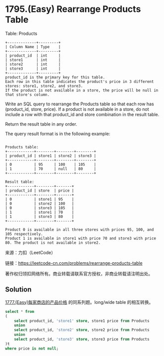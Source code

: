 # 1795.(Easy) Rearrange Products Table

Table: Products
```
+-------------+---------+
| Column Name | Type    |
+-------------+---------+
| product_id  | int     |
| store1      | int     |
| store2      | int     |
| store3      | int     |
+-------------+---------+
product_id is the primary key for this table.
Each row in this table indicates the product's price in 3 different stores: store1, store2, and store3.
If the product is not available in a store, the price will be null in that store's column.
```

Write an SQL query to rearrange the Products table so that each row has (product_id, store, price). If a product is not available in a store, do not include a row with that product_id and store combination in the result table.

Return the result table in any order.

The query result format is in the following example:
```

Products table:
+------------+--------+--------+--------+
| product_id | store1 | store2 | store3 |
+------------+--------+--------+--------+
| 0          | 95     | 100    | 105    |
| 1          | 70     | null   | 80     |
+------------+--------+--------+--------+

Result table:
+------------+--------+-------+
| product_id | store  | price |
+------------+--------+-------+
| 0          | store1 | 95    |
| 0          | store2 | 100   |
| 0          | store3 | 105   |
| 1          | store1 | 70    |
| 1          | store3 | 80    |
+------------+--------+-------+

Product 0 is available in all three stores with prices 95, 100, and 105 respectively.
Product 1 is available in store1 with price 70 and store3 with price 80. The product is not available in store2.
```

来源：力扣（LeetCode）

链接：https://leetcode-cn.com/problems/rearrange-products-table 

著作权归领扣网络所有。商业转载请联系官方授权，非商业转载请注明出处。



## Solution 

[1777.\(Easy\)每家商店的产品价格](1777.products-price-for-each-store.md) 的同系列题。long/wide table 的相互转换。

```sql
select * from 
(
    select product_id, 'store1' store, store1 price from Products
    union 
    select product_id, 'store2' store, store2 price from Products
    union
    select product_id, 'store3' store, store3 price from Products
)t 
where price is not null;
```
    